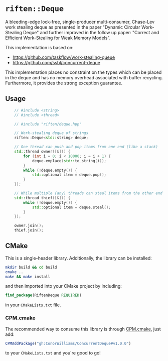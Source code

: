 # `riften::Deque` 

A bleeding-edge lock-free, single-producer multi-consumer, Chase-Lev work stealing deque as presented in the paper "Dynamic Circular Work-Stealing Deque" and further improved in the follow up paper: "Correct and Efficient Work-Stealing for Weak Memory Models". 

This implementation is based on:
- https://github.com/taskflow/work-stealing-queue
- https://github.com/ssbl/concurrent-deque

This implementation places no constraint on the types which can be placed in the deque and has no memory overhead associated with buffer recycling. Furthermore, it provides the strong exception guarantee.

## Usage

```C++
    // #include <string>
    // #include <thread>

    // #include "riften/deque.hpp"

    // Work-stealing deque of strings
    riften::Deque<std::string> deque;

    // One thread can push and pop items from one end (like a stack)
    std::thread owner([&]() {
        for (int i = 0; i < 10000; i = i + 1) {
            deque.emplace(std::to_string(i));
        }
        while (!deque.empty()) {
            std::optional item = deque.pop();
        }
    });

    // While multiple (any) threads can steal items from the other end
    std::thread thief([&]() {
        while (!deque.empty()) {
            std::optional item = deque.steal();
        }
    });

    owner.join();
    thief.join();
```

## CMake

This is a single-header library. Additionally, the library can be installed:
```zsh
mkdir build && cd build
cmake ..
make && make install
```
and then imported into your CMake project by including:
```CMake
find_package(RiftenDeque REQUIRED)
```
in your `CMakeLists.txt` file.

### CPM.cmake

The recommended way to consume this library is through [CPM.cmake](https://github.com/cpm-cmake/CPM.cmake), just add:

```CMake
CPMAddPackage("gh:ConorWilliams/ConcurrentDeque#v1.0.0")
```
to your `CMakeLists.txt` and you're good to go!


